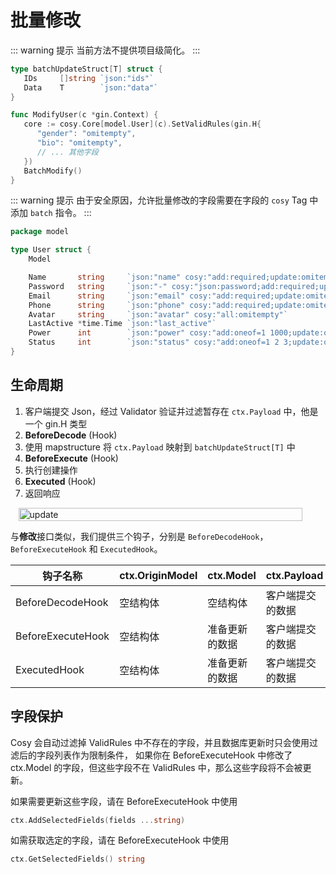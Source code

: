 # 批量修改

::: warning 提示
当前方法不提供项目级简化。
:::

```go
type batchUpdateStruct[T] struct {
   IDs     []string `json:"ids"`
   Data    T        `json:"data"`
}

func ModifyUser(c *gin.Context) {
   core := cosy.Core[model.User](c).SetValidRules(gin.H{
      "gender": "omitempty",
      "bio": "omitempty",
      // ... 其他字段
   })
   BatchModify()
}
```

::: warning 提示
由于安全原因，允许批量修改的字段需要在字段的 `cosy` Tag 中添加 `batch` 指令。
:::

```go
package model

type User struct {
    Model

    Name       string     `json:"name" cosy:"add:required;update:omitempty;list:fussy"`
    Password   string     `json:"-" cosy:"json:password;add:required;update:omitempty"` // hide password
    Email      string     `json:"email" cosy:"add:required;update:omitempty;list:fussy" gorm:"type:varchar(255);uniqueIndex"`
    Phone      string     `json:"phone" cosy:"add:required;update:omitempty;list:fussy" gorm:"index"`
    Avatar     string     `json:"avatar" cosy:"all:omitempty"`
    LastActive *time.Time `json:"last_active"`
    Power      int        `json:"power" cosy:"add:oneof=1 1000;update:omitempty,oneof=1 1000;list:in;batch" gorm:"default:1"`
    Status     int        `json:"status" cosy:"add:oneof=1 2 3;update:omitempty,oneof=1 2 3;list:in;batch" gorm:"default:1"`
}
```

## 生命周期

1. 客户端提交 Json，经过 Validator 验证并过滤暂存在 `ctx.Payload` 中，他是一个 gin.H 类型
2. **BeforeDecode** (Hook)
3. 使用 mapstructure 将 `ctx.Payload` 映射到 `batchUpdateStruct[T]` 中
5. **BeforeExecute** (Hook)
6. 执行创建操作
7. **Executed** (Hook)
8. 返回响应

<div style="display: flex;justify-content: center;">
    <img src="/assets/batch-update.png" alt="update" style="max-width: 500px;width: 95%"/>
</div>

与**修改**接口类似，我们提供三个钩子，分别是 `BeforeDecodeHook`，`BeforeExecuteHook` 和 `ExecutedHook`。

| 钩子名称              | ctx.OriginModel | ctx.Model | ctx.Payload |
|-------------------|-----------------|-----------|-------------|
| BeforeDecodeHook  | 空结构体            | 空结构体      | 客户端提交的数据    |
| BeforeExecuteHook | 空结构体            | 准备更新的数据   | 客户端提交的数据    |
| ExecutedHook      | 空结构体            | 准备更新的数据   | 客户端提交的数据    |

## 字段保护
Cosy 会自动过滤掉 ValidRules 中不存在的字段，并且数据库更新时只会使用过滤后的字段列表作为限制条件，
如果你在 BeforeExecuteHook 中修改了 ctx.Model 的字段，但这些字段不在 ValidRules 中，那么这些字段将不会被更新。

如果需要更新这些字段，请在 BeforeExecuteHook 中使用
```go
ctx.AddSelectedFields(fields ...string)
```

如需获取选定的字段，请在 BeforeExecuteHook 中使用
```go
ctx.GetSelectedFields() string
```